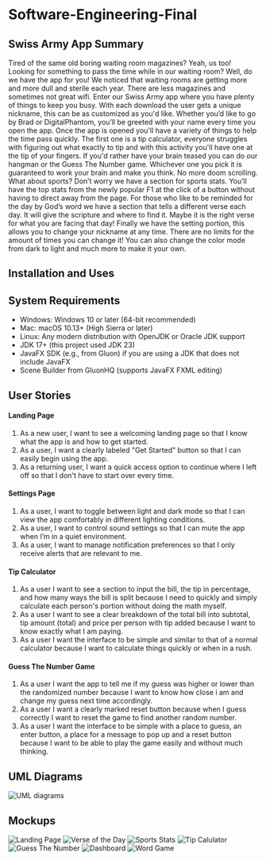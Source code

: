 # Software-Engineering-Final

## Swiss Army App Summary
Tired of the same old boring waiting room magazines? Yeah, us too! Looking for something to pass the time while in our waiting room? Well, do we have the app for you!  We noticed that waiting rooms are getting more and more dull and sterile each year. There are less magazines and sometimes not great wifi. Enter our Swiss Army app where you have plenty of things to keep you busy. 
With each download the user gets a unique nickname, this can be as customized as you'd like. Whether you’d like to go by Brad or DigitalPhantom, you’ll be greeted with your name every time you open the app. 
Once the app is opened you'll have a variety of things to help the time pass quickly. 
The first one is a tip calculator, everyone struggles with figuring out what exactly to tip and with this activity you'll have one at the tip of your fingers. 
If you'd rather have your brain teased you can do our hangman or the Guess The Number game. Whichever one you pick it is guaranteed to work your brain and make you think. No more doom scrolling. 
What about sports? Don’t worry we have a section for sports stats. You’ll have the top stats from the newly popular F1 at the click of a button without having to direct away from the page.
For those who like to be reminded for the day by God’s word we have a section that tells a different verse each day. It will give the scripture and where to find it. Maybe it is the right verse for what you are facing that day!
Finally we have the setting portion, this allows you to change your nickname at any time. There are no limits for the amount of times you can change it! You can also change the color mode from dark to light and much more to make it your own. 

## Installation and Uses

## System Requirements
* Windows: Windows 10 or later (64-bit recommended)
* Mac: macOS 10.13+ (High Sierra or later)
* Linux: Any modern distribution with OpenJDK or Oracle JDK support
* JDK 17+ (this project used JDK 23)
* JavaFX SDK (e.g., from Gluon) if you are using a JDK that does not include JavaFX
* Scene Builder from GluonHQ (supports JavaFX FXML editing)

## User Stories
#### Landing Page
1. As a new user, I want to see a welcoming landing page so that I know what the app is and how to get started.
2. As a user, I want a clearly labeled "Get Started" button so that I can easily begin using the app.
3. As a returning user, I want a quick access option to continue where I left off so that I don't have to start over every time.

#### Settings Page
1. As a user, I want to toggle between light and dark mode so that I can view the app comfortably in different lighting conditions.
2. As a user, I want to control sound settings so that I can mute the app when I’m in a quiet environment.
3. As a user, I want to manage notification preferences so that I only receive alerts that are relevant to me.

#### Tip Calculator
1. As a user I want to see a section to input the bill, the tip in percentage, and how many ways the bill is split because I need to quickly and simply calculate each person's portion without doing the math myself. 
2. As a user I want to see a clear breakdown of the total bill into subtotal, tip amount (total) and price per person with tip added because I want to know exactly what I am paying.
3. As a user I want the interface to be simple and similar to that of a normal calculator because I want to calculate things quickly or when in a rush. 

#### Guess The Number Game
1. As a user I want the app to tell me if my guess was higher or lower than the randomized number because I want to know how close i am and change my guess next time accordingly.
2. As a user I want a clearly marked reset button because when I guess correctly I want to reset the game to find another random number. 
3. As a user I want the interface to be simple with a place to guess, an enter button, a place for a message to pop up and a reset button because I want to be able to play the game easily and without much thinking. 


## UML Diagrams
![UML diagrams](github_images/Software_Final_Verse_UML.drawio(1).png)
## Mockups
![Landing Page](github_images/Landing_page.png)
![Verse of the Day](github_images/daily_verse.png)
![Sports Stats](github_images/Sports_stats.png)
![Tip Calulator](github_images/tip_calc.png)
![Guess The Number](github_images/number_guess.png)
![Dashboard](github_images/Dashboard.png)
![Word Game](github_images/Word_Game.png)

